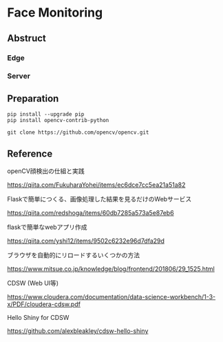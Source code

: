 # Face Monitoring

## Abstruct

### Edge

### Server

## Preparation

```
pip install --upgrade pip
pip install opencv-contrib-python

git clone https://github.com/opencv/opencv.git
```

## Reference

openCV顔検出の仕組と実践

https://qiita.com/FukuharaYohei/items/ec6dce7cc5ea21a51a82

Flaskで簡単につくる、画像処理した結果を見るだけのWebサービス

https://qiita.com/redshoga/items/60db7285a573a5e87eb6

flaskで簡単なwebアプリ作成

https://qiita.com/yshi12/items/9502c6232e96d7dfa29d

ブラウザを自動的にリロードするいくつかの方法

https://www.mitsue.co.jp/knowledge/blog/frontend/201806/29_1525.html

CDSW (Web UI等)

https://www.cloudera.com/documentation/data-science-workbench/1-3-x/PDF/cloudera-cdsw.pdf

Hello Shiny for CDSW

https://github.com/alexbleakley/cdsw-hello-shiny
